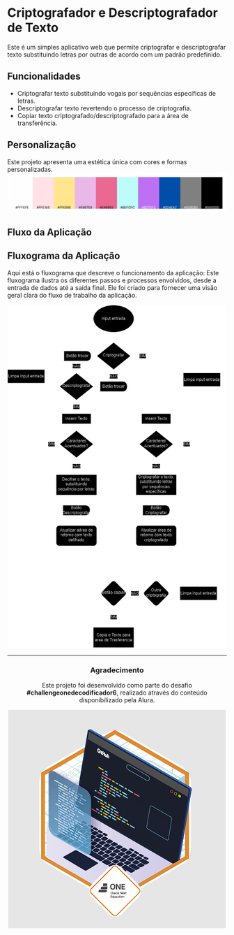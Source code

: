 # Criptografador e Descriptografador de Texto

Este é um simples aplicativo web que permite criptografar e descriptografar texto substituindo letras por outras de acordo com um padrão predefinido.


## Funcionalidades

- Criptografar texto substituindo vogais por sequências específicas de letras.
- Descriptografar texto revertendo o processo de criptografia.
- Copiar texto criptografado/descriptografado para a área de transferência.

## Personalização
Este projeto apresenta uma estética única com cores e formas personalizadas.
![Texto Alternativo](./assets/imagens/cores.png)

## Fluxo da Aplicação
## Fluxograma da Aplicação

Aqui está o fluxograma que descreve o funcionamento da aplicação:
Este fluxograma ilustra os diferentes passos e processos envolvidos, desde a entrada de dados até a saída final. Ele foi criado para fornecer uma visão geral clara do fluxo de trabalho da aplicação.
<p align="center">
  <img src="./assets/imagens/fluxo.png" alt="Fluxograma">
</p>





***




<div align="center">
  <h3>Agradecimento</h3>
  <p>Este projeto foi desenvolvido como parte do desafio <strong>#challengeonedecodificador6</strong>, realizado através do conteúdo disponibilizado pela Alura.</p>


  
  <img  src="./assets/imagens/badge.png" alt="Badge">
</div>

